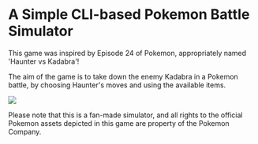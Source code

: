 # A Simple CLI-based Pokemon Battle Simulator

This game was inspired by Episode 24 of Pokemon, appropriately named 'Haunter vs Kadabra'!

The aim of the game is to take down the enemy Kadabra in a Pokemon battle, by choosing Haunter's moves and using the available items.

![](https://pokemon.fandom.com/wiki/File:TB024_13.jpg)

Please note that this is a fan-made simulator, and all rights to the official Pokemon assets depicted in this game are property of the Pokemon Company.
